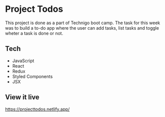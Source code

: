 # Project Todos
This project is done as a part of Technigo boot camp. The task for this week was to build a to-do app where the user can add tasks, list tasks and toggle wheter a task is done or not.

## Tech

- JavaScript
- React
- Redux
- Styled Components
- JSX

## View it live
https://projecttodos.netlify.app/

